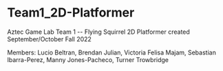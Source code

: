 # Team1_2D-Platformer
Aztec Game Lab Team 1 -- Flying Squirrel 2D Platformer
created September/October Fall 2022

Members:
Lucio Beltran,
Brendan Julian,
Victoria Felisa Majam,
Sebastian Ibarra-Perez,
Manny Jones-Pacheco,
Turner Trowbridge
